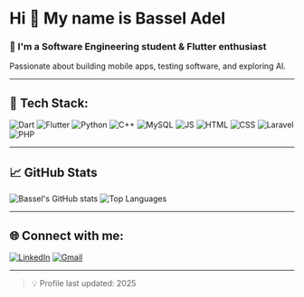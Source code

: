 # Hi 👋 My name is Bassel Adel

### 🎯 I'm a Software Engineering student & Flutter enthusiast  
Passionate about building mobile apps, testing software, and exploring AI.

---

## 🧰 Tech Stack:

![Dart](https://img.shields.io/badge/-Dart-0175C2?style=flat-square&logo=dart&logoColor=white)
![Flutter](https://img.shields.io/badge/-Flutter-02569B?style=flat-square&logo=flutter&logoColor=white)
![Python](https://img.shields.io/badge/-Python-3776AB?style=flat-square&logo=python&logoColor=white)
![C++](https://img.shields.io/badge/-C++-00599C?style=flat-square&logo=c%2b%2b&logoColor=white)
![MySQL](https://img.shields.io/badge/-MySQL-4479A1?style=flat-square&logo=mysql&logoColor=white)
![JS](https://img.shields.io/badge/-JavaScript-black?style=flat-square&logo=javascript)
![HTML](https://img.shields.io/badge/-HTML5-E34F26?style=flat-square&logo=html5&logoColor=white)
![CSS](https://img.shields.io/badge/-CSS3-1572B6?style=flat-square&logo=css3)
![Laravel](https://img.shields.io/badge/Laravel--1572B6?style=flat-square&logo=Laravel)
![PHP](https://img.shields.io/badge/PHP--1572B6?style=flat-square&logo=PHP)



---

## 📈 GitHub Stats

![Bassel's GitHub stats](https://github-readme-stats.vercel.app/api?username=basseladel136&show_icons=true&theme=dark)
![Top Languages](https://github-readme-stats.vercel.app/api/top-langs/?username=basseladel136&layout=compact&theme=dark)

---

## 🌐 Connect with me:

[![LinkedIn](https://img.shields.io/badge/-LinkedIn-blue?style=flat-square&logo=linkedin&logoColor=white)](https://linkedin.com/in/bassel-khalifa)
[![Gmail](https://img.shields.io/badge/-Gmail-D14836?style=flat-square&logo=gmail&logoColor=white)](mailto:bassel.adel135@email.com)

---

> 💡 Profile last updated: 2025
